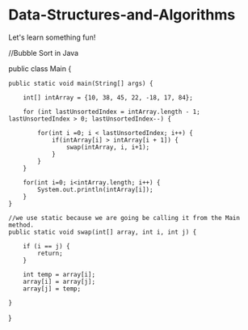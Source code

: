 # Data-Structures-and-Algorithms
Let's learn something fun!

//Bubble Sort in Java

public class Main {

    public static void main(String[] args) {

        int[] intArray = {10, 38, 45, 22, -18, 17, 84};

        for (int lastUnsortedIndex = intArray.length - 1; lastUnsortedIndex > 0; lastUnsortedIndex--) {

            for(int i =0; i < lastUnsortedIndex; i++) {
                if(intArray[i] > intArray[i + 1]) {
                    swap(intArray, i, i+1);
                }
            }
        }

        for(int i=0; i<intArray.length; i++) {
            System.out.println(intArray[i]);
        }
    }

    //we use static because we are going be calling it from the Main method.
    public static void swap(int[] array, int i, int j) {

        if (i == j) {
            return;
        }

        int temp = array[i];
        array[i] = array[j];
        array[j] = temp;

    }
}
